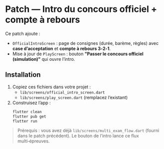 # Patch — Intro du concours officiel + compte à rebours

Ce patch ajoute :
- `OfficialIntroScreen` : page de consignes (durée, barème, règles) avec **case d’acceptation** et **compte à rebours 3‑2‑1**.
- Mise à jour de `PlayScreen` : bouton **"Passer le concours officiel (simulation)"** qui ouvre l’intro.

## Installation
1) Copiez ces fichiers dans votre projet :
   - `lib/screens/official_intro_screen.dart`
   - `lib/screens/play_screen.dart` (remplacez l’existant)
2) Construisez l’app :
   ```bash
   flutter clean
   flutter pub get
   flutter run
   ```

> Prérequis : vous avez déjà `lib/screens/multi_exam_flow.dart` (fourni dans le patch précédent). Le bouton de l’intro lance ce flux multi‑épreuves.
